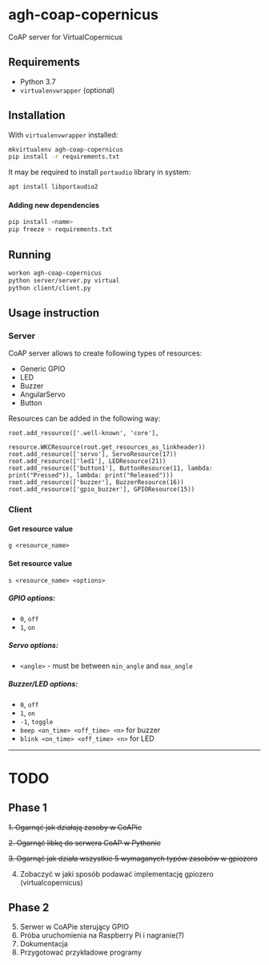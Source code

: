 # agh-coap-copernicus

CoAP server for VirtualCopernicus

## Requirements

- Python 3.7
- `virtualenvwrapper` (optional)

## Installation

With `virtualenvwrapper` installed:

```bash
mkvirtualenv agh-coap-copernicus
pip install -r requirements.txt
```

It may be required to install `portaudio` library in system:
```bash
apt install libportaudio2
```

#### Adding new dependencies

```bash
pip install <name>
pip freeze > requirements.txt
```

## Running

```bash
workon agh-coap-copernicus
python server/server.py virtual
python client/client.py
```

## Usage instruction

### Server

CoAP server allows to create following types of resources:

- Generic GPIO
- LED
- Buzzer
- AngularServo
- Button

Resources can be added in the following way:
```
root.add_resource(['.well-known', 'core'],
                  resource.WKCResource(root.get_resources_as_linkheader))
root.add_resource(['servo'], ServoResource(17))
root.add_resource(['led1'], LEDResource(21))
root.add_resource(['button1'], ButtonResource(11, lambda: print("Pressed")), lambda: print("Released")))
root.add_resource(['buzzer'], BuzzerResource(16))
root.add_resource(['gpio_buzzer'], GPIOResource(15))
```

### Client

#### Get resource value
```
g <resource_name>
```

#### Set resource value
```
s <resource_name> <options>
```
##### GPIO options:

- `0`, `off`
- `1`, `on`

##### Servo options:

- `<angle>` - must be between `min_angle` and `max_angle`

##### Buzzer/LED options:

- `0`, `off`
- `1`, `on`
- `-1`, `toggle`
- `beep <on_time> <off_time> <n>` for buzzer
- `blink <on_time> <off_time> <n>` for LED



---




# TODO

## Phase 1
~~1. Ogarnąć jak działają zasoby w CoAPie~~

~~2. Ogarnąć libkę do serwera CoAP w Pythonie~~

~~3. Ogarnąć jak działa wszystkie 5 wymaganych typów zasobów w gpiozero~~

4. Zobaczyć w jaki sposób podawać implementację gpiozero (virtualcopernicus)

## Phase 2
5. Serwer w CoAPie sterujący GPIO
6. Próba uruchomienia na Raspberry Pi i nagranie(?)
7. Dokumentacja
8. Przygotować przykładowe programy

